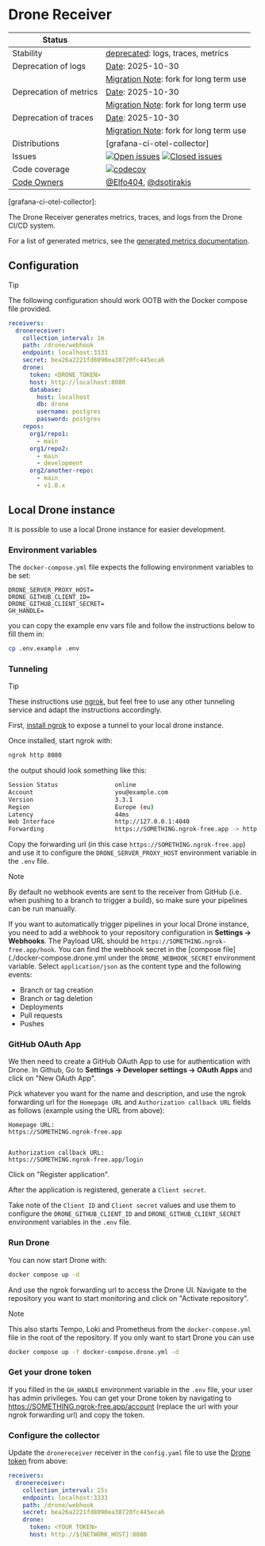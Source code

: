 # Drone Receiver

<!-- prettier-ignore-start -->
<!-- status autogenerated section -->
| Status        |           |
| ------------- |-----------|
| Stability     | [deprecated]: logs, traces, metrics   |
| Deprecation of logs | [Date]: 2025-10-30   |
|                      | [Migration Note]: fork for long term use   |
| Deprecation of metrics | [Date]: 2025-10-30   |
|                      | [Migration Note]: fork for long term use   |
| Deprecation of traces | [Date]: 2025-10-30   |
|                      | [Migration Note]: fork for long term use   |
| Distributions | [grafana-ci-otel-collector] |
| Issues        | [![Open issues](https://img.shields.io/github/issues-search/open-telemetry/opentelemetry-collector-contrib?query=is%3Aissue%20is%3Aopen%20label%3Areceiver%2Fdrone%20&label=open&color=orange&logo=opentelemetry)](https://github.com/open-telemetry/opentelemetry-collector-contrib/issues?q=is%3Aopen+is%3Aissue+label%3Areceiver%2Fdrone) [![Closed issues](https://img.shields.io/github/issues-search/open-telemetry/opentelemetry-collector-contrib?query=is%3Aissue%20is%3Aclosed%20label%3Areceiver%2Fdrone%20&label=closed&color=blue&logo=opentelemetry)](https://github.com/open-telemetry/opentelemetry-collector-contrib/issues?q=is%3Aclosed+is%3Aissue+label%3Areceiver%2Fdrone) |
| Code coverage | [![codecov](https://codecov.io/github/open-telemetry/opentelemetry-collector-contrib/graph/main/badge.svg?component=receiver_dronereceiver)](https://app.codecov.io/gh/open-telemetry/opentelemetry-collector-contrib/tree/main/?components%5B0%5D=receiver_dronereceiver&displayType=list) |
| [Code Owners](https://github.com/open-telemetry/opentelemetry-collector-contrib/blob/main/CONTRIBUTING.md#becoming-a-code-owner)    | [@Elfo404](https://www.github.com/Elfo404), [@dsotirakis](https://www.github.com/dsotirakis) |

[deprecated]: https://github.com/open-telemetry/opentelemetry-collector/blob/main/docs/component-stability.md#deprecated
[Date]: https://github.com/open-telemetry/opentelemetry-collector/blob/main/docs/component-stability.md#deprecation-information
[Migration Note]: https://github.com/open-telemetry/opentelemetry-collector/blob/main/docs/component-stability.md#deprecation-information
[grafana-ci-otel-collector]: 
<!-- end autogenerated section -->
<!-- prettier-ignore-end -->

The Drone Receiver generates metrics, traces, and logs from the Drone CI/CD system.

For a list of generated metrics, see the [generated metrics documentation](./documentation.md).

## Configuration

> [!TIP]  
> The following configuration should work OOTB with the Docker compose file provided.

```yaml
receivers:
  dronereceiver:
    collection_interval: 1m
    path: /drone/webhook
    endpoint: localhost:3333
    secret: bea26a2221fd8090ea38720fc445eca6
    drone:
      token: <DRONE_TOKEN>
      host: http://localhost:8080
      database:
        host: localhost
        db: drone
        username: postgres
        password: postgres
    repos:
      org1/repo1:
        - main
      org1/repo2:
        - main
        - development
      org2/another-repo:
        - main
        - v1.0.x
```

## Local Drone instance

It is possible to use a local Drone instance for easier development.

### Environment variables

The `docker-compose.yml` file expects the following environment variables to be set:

```properties
DRONE_SERVER_PROXY_HOST=
DRONE_GITHUB_CLIENT_ID=
DRONE_GITHUB_CLIENT_SECRET=
GH_HANDLE=
```

you can copy the example env vars file and follow the instructions below to fill them in:

```bash
cp .env.example .env
```

### Tunneling

> [!TIP]  
> These instructions use [ngrok](https://ngrok.com/download), but feel free to use any other
> tunneling service and adapt the instructions accordingly.

First, [install ngrok](https://ngrok.com/download) to expose a tunnel to your local drone instance.

Once installed, start ngrok with:

```bash
ngrok http 8080
```

the output should look something like this:

```bash
Session Status                online
Account                       you@example.com
Version                       3.3.1
Region                        Europe (eu)
Latency                       44ms
Web Interface                 http://127.0.0.1:4040
Forwarding                    https://SOMETHING.ngrok-free.app -> http://localhost:8080
```

Copy the forwarding url (in this case `https://SOMETHING.ngrok-free.app`) and use it to configure the `DRONE_SERVER_PROXY_HOST` environment variable in the `.env` file.

> [!NOTE]  
> By default no webhook events are sent to the receiver from GitHub (i.e. when
> pushing to a branch to trigger a build), so make sure your pipelines can be run manually.
>
> If you want to automatically trigger pipelines in your local Drone instance, you need to add a
> webhook to your repository configuration in **Settings -> Webhooks**.
> The Payload URL should be `https://SOMETHING.ngrok-free.app/hook`. You can find the webhook secret
> in the [compose file](./docker-compose.drone.yml under the `DRONE_WEBHOOK_SECRET` environment
> variable. Select `application/json` as the content type and the following events:
>
> - Branch or tag creation
> - Branch or tag deletion
> - Deployments
> - Pull requests
> - Pushes

### GitHub OAuth App

We then need to create a GitHub OAuth App to use for authentication with Drone.
In Github, Go to **Settings -> Developer settings -> OAuth Apps** and click on "New OAuth App".

Pick whatever you want for the name and description, and use the ngrok forwarding url for the `Homepage URL` and `Authorization callback URL` fields as follows (example using the URL from above):

```
Homepage URL:
https://SOMETHING.ngrok-free.app


Authorization callback URL:
https://SOMETHING.ngrok-free.app/login
```

Click on "Register application".

After the application is registered, generate a `Client secret`.

Take note of the `Client ID` and `Client secret` values and use them to configure the `DRONE_GITHUB_CLIENT_ID` and `DRONE_GITHUB_CLIENT_SECRET` environment variables in the `.env` file.

### Run Drone

You can now start Drone with:

```bash
docker compose up -d
```

And use the ngrok forwarding url to access the Drone UI.
Navigate to the repository you want to start monitoring and click on "Activate repository".

> [!NOTE]  
> This also starts Tempo, Loki and Prometheus from the `docker-compose.yml` file in the root of the repository. If you only want to start Drone you can use
>
> ```bash
> docker compose up -f docker-compose.drone.yml -d
> ```

### Get your drone token

If you filled in the `GH_HANDLE` environment variable in the `.env` file, your user has admin privileges. You can get your Drone token by navigating to https://SOMETHING.ngrok-free.app/account (replace the url with your ngrok forwarding url) and copy the token.

### Configure the collector

Update the `dronereceiver` receiver in the `config.yaml` file to use the [Drone token](#get-your-drone-token) from above:

```yaml
receivers:
  dronereceiver:
    collection_interval: 15s
    endpoint: localhost:3333
    path: /drone/webhook
    secret: bea26a2221fd8090ea38720fc445eca6
    drone:
      token: <YOUR TOKEN>
      host: http://${NETWORK_HOST}:8080
```
